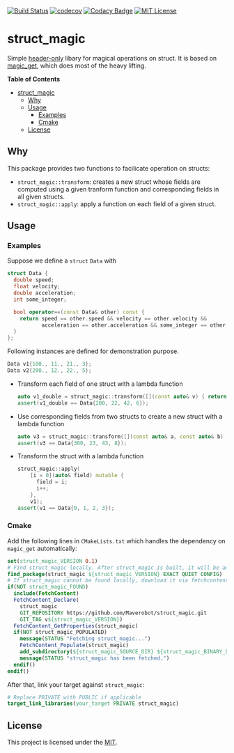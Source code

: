 [![Build Status][travis-badge]][travis-link]
[![codecov][codecov-badge]][codecov-link]
[![Codacy Badge][codacy-badge]][codacy-link]
[![MIT License][license-badge]](LICENSE)
# struct_magic

Simple [header-only][header-link] libary for magical operations on struct. It is based on [magic\_get][magic-get-link], which does most of the heavy lifting.

**Table of Contents**

- [struct_magic](#structmagic)
  - [Why](#why)
  - [Usage](#usage)
    - [Examples](#examples)
    - [Cmake](#cmake)
  - [License](#license)

## Why
This package provides two functions to facilicate operation on structs:

- `struct_magic::transform`: creates a new struct whose fields are computed using a given tranform function and corresponding fields in all given structs.
- `struct_magic::apply`: apply a function on each field of a given struct.

## Usage

### Examples

Suppose we define a `struct` `Data` with

```c++
struct Data {
  double speed;
  float velocity;
  double acceleration;
  int some_integer;

  bool operator==(const Data& other) const {
    return speed == other.speed && velocity == other.velocity &&
           acceleration == other.acceleration && some_integer == other.some_integer;
  }
};
```

Following instances are defined for demonstration purpose.

```c++
Data v1{100., 11., 21., 3};
Data v2{200., 12., 22., 5};
```

- Transform each field of one struct with a lambda function
  ```c++
  auto v1_double = struct_magic::transform([](const auto& v) { return v * 2; }, v1);
  assert(v1_double == Data{200, 22, 42, 6});
  ```

- Use corresponding fields from two structs to create a new struct with a lambda function
  ```c++
  auto v3 = struct_magic::transform([](const auto& a, const auto& b) { return a + b; }, v1, v2);
  assert(v3 == Data{300, 23, 43, 8});
  ```

- Transform the struct with a lambda function
  ```c++
  struct_magic::apply(
      [i = 0](auto& field) mutable {
        field = i;
        i++;
      },
      v1);
  assert(v1 == Data{0, 1, 2, 3});
  ```

### Cmake

Add the following lines in `CMakeLists.txt` which handles the dependency on `magic_get` automatically:

```cmake
set(struct_magic_VERSION 0.1)
# Find struct_magic locally. After struct_magic is built, it will be added to user package registry which allows it to be found by find_package.
find_package(struct_magic ${struct_magic_VERSION} EXACT QUIET CONFIG)
# If struct_magic cannot be found locally, download it via fetchcontent and call add_subdirectory
if(NOT struct_magic_FOUND)
  include(FetchContent)
  FetchContent_Declare(
    struct_magic
    GIT_REPOSITORY https://github.com/Maverobot/struct_magic.git
    GIT_TAG v${struct_magic_VERSION})
  FetchContent_GetProperties(struct_magic)
  if(NOT struct_magic_POPULATED)
    message(STATUS "Fetching struct_magic...")
    FetchContent_Populate(struct_magic)
    add_subdirectory(${struct_magic_SOURCE_DIR} ${struct_magic_BINARY_DIR})
    message(STATUS "struct_magic has been fetched.")
  endif()
endif()
```

After that, link your target against `struct_magic`:

```cmake
# Replace PRIVATE with PUBLIC if applicable
target_link_libraries(your_target PRIVATE struct_magic)
```

## License
This project is licensed under the [MIT][license].

[license]: https://github.com/Maverobot/struct_magic/blob/master/LICENSE

[travis-badge]:    https://travis-ci.com/Maverobot/struct_magic.svg?branch=master
[travis-link]:     https://travis-ci.com/Maverobot/struct_magic
[codecov-badge]:   https://codecov.io/gh/Maverobot/struct_magic/branch/master/graph/badge.svg
[codecov-link]:    https://codecov.io/gh/Maverobot/struct_magic
[codacy-badge]:    https://api.codacy.com/project/badge/Grade/b3b48e551a824caf8871a734e855bee8
[codacy-link]:     https://www.codacy.com/manual/quzhengrobot/struct_magic?utm_source=github.com&amp;utm_medium=referral&amp;utm_content=Maverobot/struct_magic&amp;utm_campaign=Badge_Grade
[license-badge]:   https://img.shields.io/badge/License-MIT-blue.svg
[magic-get-link]:  https://github.com/apolukhin/magic_get
[header-link]:     https://raw.githubusercontent.com/Maverobot/struct_magic/master/include/struct_magic.h

